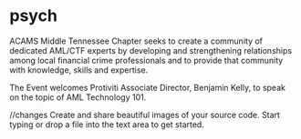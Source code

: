 # psych
ACAMS Middle Tennessee Chapter seeks to create a community of dedicated AML/CTF experts by developing and strengthening relationships among local financial crime professionals and to provide that community with knowledge, skills and expertise.

The Event welcomes Protiviti Associate Director, Benjamin Kelly, to speak on the topic of AML Technology 101.

//changes
Create and share beautiful images of your source code.
Start typing or drop a file into the text area to get started.
